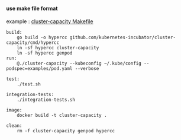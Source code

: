 #### use make file format

example : [cluster-capacity Makefile](https://github.com/kubernetes-incubator/cluster-capacity/blob/master/Makefile)

```
build:
	go build -o hypercc github.com/kubernetes-incubator/cluster-capacity/cmd/hypercc
	ln -sf hypercc cluster-capacity
	ln -sf hypercc genpod
run:
	@./cluster-capacity --kubeconfig ~/.kube/config --podspec=examples/pod.yaml --verbose

test:
	./test.sh

integration-tests:
	./integration-tests.sh

image:
	docker build -t cluster-capacity .

clean:
	rm -f cluster-capacity genpod hypercc
```

